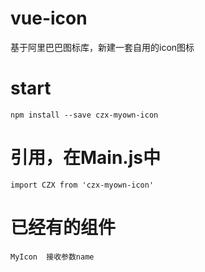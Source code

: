 # vue-icon
基于阿里巴巴图标库，新建一套自用的icon图标

# start
`npm install --save czx-myown-icon`

# 引用，在Main.js中
`import CZX from 'czx-myown-icon' `

# 已经有的组件
`MyIcon  接收参数name`
